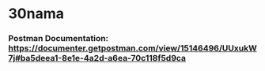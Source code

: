 # 30nama

### Postman Documentation: https://documenter.getpostman.com/view/15146496/UUxukW7j#ba5deea1-8e1e-4a2d-a6ea-70c118f5d9ca
